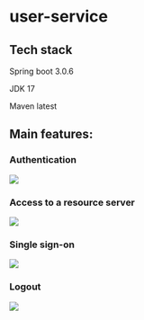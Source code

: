 # user-service

## Tech stack
Spring boot 3.0.6

JDK 17

Maven latest

<h2>Main features:</h2>
<h3>Authentication</h3>
<img src="https://github.com/NguyenPhuLoc666666/user-service/assets/68956095/73535d8b-dcde-4c3c-8ce0-b06cf2862396"/>
<h3>Access to a resource server</h3>
<img src="https://github.com/NguyenPhuLoc666666/user-service/assets/68956095/b83722a8-b75b-42cd-aeb2-e52fc8bfec6d"/>
<h3>Single sign-on</h3>
<img src="https://github.com/NguyenPhuLoc666666/user-service/assets/68956095/22e7bce9-2e06-4e52-a619-55c45a8d51f0"/>
<h3>Logout</h3>
<img src="https://github.com/NguyenPhuLoc666666/user-service/assets/68956095/f402b86a-d61e-4009-ac21-33d8a36ab03b"/>
